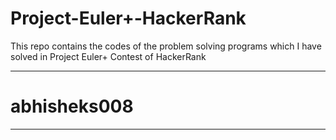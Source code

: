 # Project-Euler+-HackerRank
This repo contains the codes of the problem solving programs which I have solved in Project Euler+ Contest of HackerRank
*********************************************************************************
# abhisheks008
**********************************************************************************

